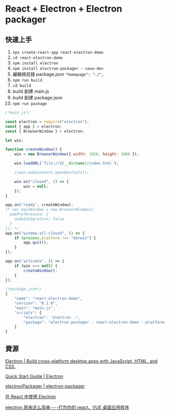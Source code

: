 # React + Electron + Electron packager

## 快速上手

1. `npx create-react-app react-electron-demo`
2. `cd react-electron-demo`
3. `npm install electron`
4. `npm install electron-packager --save-dev`
5. 編輯根目錄 package.json `"homepage": "./",`
6. `npm run build`
7. `cd build`
8. build 創建 main.js
9. build 創建 package.json
10. `npm run package`

```jsx
/*main.js*/

const electron = require("electron");
const { app } = electron;
const { BrowserWindow } = electron;

let win;

function createWindow() {
	win = new BrowserWindow({ width: 1920, height: 1080 });

	win.loadURL(`file://${__dirname}/index.html`);

	//win.webContents.openDevTools();

	win.on("closed", () => {
		win = null;
	});
}

app.on("ready", createWindow);
/* var mainWindow = new BrowserWindow({
  webPreferences: {
    nodeIntegration: false
  }
}); */
app.on("window-all-closed", () => {
	if (process.platform !== "darwin") {
		app.quit();
	}
});

app.on("activate", () => {
	if (win === null) {
		createWindow();
	}
});
```

```jsx
/*package.json*/
{
	"name": "react-electron-demo",
	"version": "0.1.0",
	"main": "main.js",
	"scripts": {
		"electron": "electron .",
		"package": "electron-packager . react-electron-demo --platform=win32 --arch=x64 --electron-version=12.0.5 --overwrite --icon=./favicon.ico"
	}
}

```

## 資源

[Electron | Build cross-platform desktop apps with JavaScript, HTML, and CSS.](https://www.electronjs.org/)

[Quick Start Guide | Electron](https://www.electronjs.org/docs/tutorial/quick-start)

[electronPackager | electron-packager](https://electron.github.io/electron-packager/master/modules/electronpackager.html)

[在 React 中使用 Electron](https://segmentfault.com/a/1190000039729774)

[electron 原来这么简单----打包你的 react、VUE 桌面应用程序](https://segmentfault.com/a/1190000014030465?utm_source=sf-similar-article)
